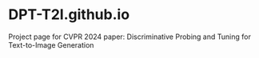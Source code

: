 # DPT-T2I.github.io
Project page for CVPR 2024 paper: Discriminative Probing and Tuning for Text-to-Image Generation

